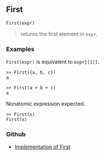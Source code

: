 ## First

```
First(expr)
```
> returns the first element in `expr`.

### Examples

`First(expr)` is equivalent to `expr[[1]]`.
```
>> First({a, b, c})
a
 
>> First(a + b + c)
a
```

Nonatomic expression expected.
```
>> First(x)
First(x)
```

### Github

* [Implementation of First](https://github.com/axkr/symja_android_library/blob/master/symja_android_library/matheclipse-core/src/main/java/org/matheclipse/core/builtin/ListFunctions.java#L2823) 
